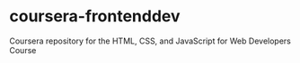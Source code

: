 # coursera-frontenddev
Coursera repository for the HTML, CSS, and JavaScript for Web Developers Course 
